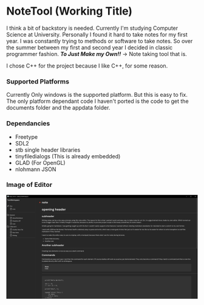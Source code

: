 

# NoteTool (Working Title) 

I think a bit of backstory is needed. Currently I'm studying Computer Science at University. Personally I found it hard to take notes for my first year.
I was constantly trying to methods or software to take notes. So over the summer between my first and second year I decided in classic programmer fashion. 
***To Just Make my Own!!*** -> Note taking tool that is. 

I chose C++ for the project because I like C++, for some reason. 


### Supported Platforms

Currently Only windows is the supported platform. But this is easy to fix. The only platform dependant code I haven't ported is the code to get the documents folder and the 
appdata folder. 

### Dependancies

- Freetype
- SDL2 
- stb single header libraries
- tinyfiledialogs (This is already embedded) 
- GLAD (For OpenGL) 
- nlohmann JSON

### Image of Editor

![Notes editor](https://github.com/Progalt/NoteTool/blob/master/Notes.PNG)
